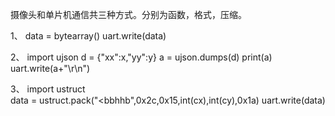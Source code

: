 摄像头和单片机通信共三种方式。分别为函数，格式，压缩。

1、
data = bytearray()
uart.write(data)

2、
import ujson
d = {"xx":x,"yy":y}
a = ujson.dumps(d)
print(a)
uart.write(a+"\r\n")

3、
import ustruct		
data = ustruct.pack("<bbhhb",0x2c,0x15,int(cx),int(cy),0x1a)
uart.write(data)
